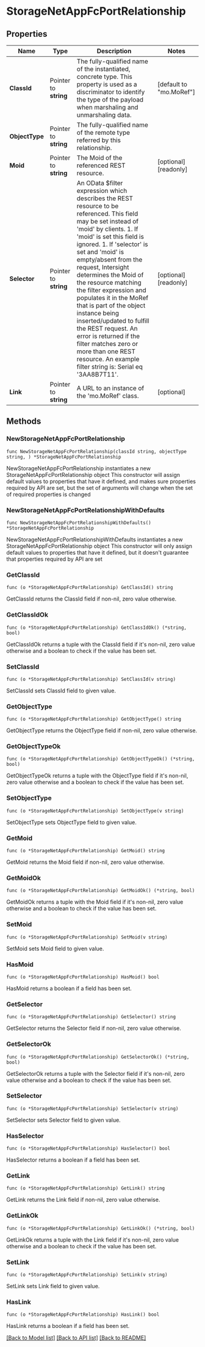 # StorageNetAppFcPortRelationship

## Properties

Name | Type | Description | Notes
------------ | ------------- | ------------- | -------------
**ClassId** | Pointer to **string** | The fully-qualified name of the instantiated, concrete type. This property is used as a discriminator to identify the type of the payload when marshaling and unmarshaling data. | [default to "mo.MoRef"]
**ObjectType** | Pointer to **string** | The fully-qualified name of the remote type referred by this relationship. | 
**Moid** | Pointer to **string** | The Moid of the referenced REST resource. | [optional] [readonly] 
**Selector** | Pointer to **string** | An OData $filter expression which describes the REST resource to be referenced. This field may be set instead of &#39;moid&#39; by clients. 1. If &#39;moid&#39; is set this field is ignored. 1. If &#39;selector&#39; is set and &#39;moid&#39; is empty/absent from the request, Intersight determines the Moid of the resource matching the filter expression and populates it in the MoRef that is part of the object instance being inserted/updated to fulfill the REST request. An error is returned if the filter matches zero or more than one REST resource. An example filter string is: Serial eq &#39;3AA8B7T11&#39;. | [optional] [readonly] 
**Link** | Pointer to **string** | A URL to an instance of the &#39;mo.MoRef&#39; class. | [optional] 

## Methods

### NewStorageNetAppFcPortRelationship

`func NewStorageNetAppFcPortRelationship(classId string, objectType string, ) *StorageNetAppFcPortRelationship`

NewStorageNetAppFcPortRelationship instantiates a new StorageNetAppFcPortRelationship object
This constructor will assign default values to properties that have it defined,
and makes sure properties required by API are set, but the set of arguments
will change when the set of required properties is changed

### NewStorageNetAppFcPortRelationshipWithDefaults

`func NewStorageNetAppFcPortRelationshipWithDefaults() *StorageNetAppFcPortRelationship`

NewStorageNetAppFcPortRelationshipWithDefaults instantiates a new StorageNetAppFcPortRelationship object
This constructor will only assign default values to properties that have it defined,
but it doesn't guarantee that properties required by API are set

### GetClassId

`func (o *StorageNetAppFcPortRelationship) GetClassId() string`

GetClassId returns the ClassId field if non-nil, zero value otherwise.

### GetClassIdOk

`func (o *StorageNetAppFcPortRelationship) GetClassIdOk() (*string, bool)`

GetClassIdOk returns a tuple with the ClassId field if it's non-nil, zero value otherwise
and a boolean to check if the value has been set.

### SetClassId

`func (o *StorageNetAppFcPortRelationship) SetClassId(v string)`

SetClassId sets ClassId field to given value.


### GetObjectType

`func (o *StorageNetAppFcPortRelationship) GetObjectType() string`

GetObjectType returns the ObjectType field if non-nil, zero value otherwise.

### GetObjectTypeOk

`func (o *StorageNetAppFcPortRelationship) GetObjectTypeOk() (*string, bool)`

GetObjectTypeOk returns a tuple with the ObjectType field if it's non-nil, zero value otherwise
and a boolean to check if the value has been set.

### SetObjectType

`func (o *StorageNetAppFcPortRelationship) SetObjectType(v string)`

SetObjectType sets ObjectType field to given value.


### GetMoid

`func (o *StorageNetAppFcPortRelationship) GetMoid() string`

GetMoid returns the Moid field if non-nil, zero value otherwise.

### GetMoidOk

`func (o *StorageNetAppFcPortRelationship) GetMoidOk() (*string, bool)`

GetMoidOk returns a tuple with the Moid field if it's non-nil, zero value otherwise
and a boolean to check if the value has been set.

### SetMoid

`func (o *StorageNetAppFcPortRelationship) SetMoid(v string)`

SetMoid sets Moid field to given value.

### HasMoid

`func (o *StorageNetAppFcPortRelationship) HasMoid() bool`

HasMoid returns a boolean if a field has been set.

### GetSelector

`func (o *StorageNetAppFcPortRelationship) GetSelector() string`

GetSelector returns the Selector field if non-nil, zero value otherwise.

### GetSelectorOk

`func (o *StorageNetAppFcPortRelationship) GetSelectorOk() (*string, bool)`

GetSelectorOk returns a tuple with the Selector field if it's non-nil, zero value otherwise
and a boolean to check if the value has been set.

### SetSelector

`func (o *StorageNetAppFcPortRelationship) SetSelector(v string)`

SetSelector sets Selector field to given value.

### HasSelector

`func (o *StorageNetAppFcPortRelationship) HasSelector() bool`

HasSelector returns a boolean if a field has been set.

### GetLink

`func (o *StorageNetAppFcPortRelationship) GetLink() string`

GetLink returns the Link field if non-nil, zero value otherwise.

### GetLinkOk

`func (o *StorageNetAppFcPortRelationship) GetLinkOk() (*string, bool)`

GetLinkOk returns a tuple with the Link field if it's non-nil, zero value otherwise
and a boolean to check if the value has been set.

### SetLink

`func (o *StorageNetAppFcPortRelationship) SetLink(v string)`

SetLink sets Link field to given value.

### HasLink

`func (o *StorageNetAppFcPortRelationship) HasLink() bool`

HasLink returns a boolean if a field has been set.


[[Back to Model list]](../README.md#documentation-for-models) [[Back to API list]](../README.md#documentation-for-api-endpoints) [[Back to README]](../README.md)


